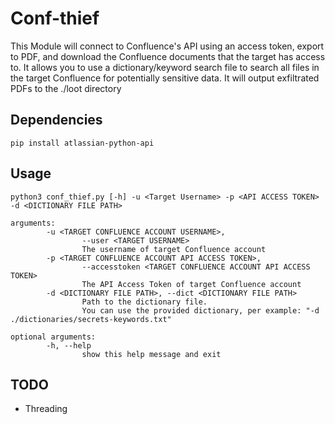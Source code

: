 # Conf-thief
This Module will connect to Confluence's API using an access token, export to PDF, and download the Confluence documents that the target has access to.  It allows you to use a dictionary/keyword search file to search all files in the target Confluence for potentially sensitive data.  It will output exfiltrated PDFs to the ./loot directory
## Dependencies
`pip install atlassian-python-api`
## Usage
```
python3 conf_thief.py [-h] -u <Target Username> -p <API ACCESS TOKEN> -d <DICTIONARY FILE PATH>

arguments:
        -u <TARGET CONFLUENCE ACCOUNT USERNAME>,
                --user <TARGET USERNAME>
                The username of target Confluence account
        -p <TARGET CONFLUENCE ACCOUNT API ACCESS TOKEN>,
                --accesstoken <TARGET CONFLUENCE ACCOUNT API ACCESS TOKEN>
                The API Access Token of target Confluence account
        -d <DICTIONARY FILE PATH>, --dict <DICTIONARY FILE PATH>
                Path to the dictionary file.
                You can use the provided dictionary, per example: "-d ./dictionaries/secrets-keywords.txt"

optional arguments:
        -h, --help
                show this help message and exit
```
## TODO
- Threading
